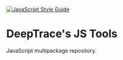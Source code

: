 [![JavaScript Style Guide](https://cdn.rawgit.com/standard/standard/master/badge.svg)](https://github.com/standard/standard)

# DeepTrace's JS Tools

JavaScript multipackage repository.
